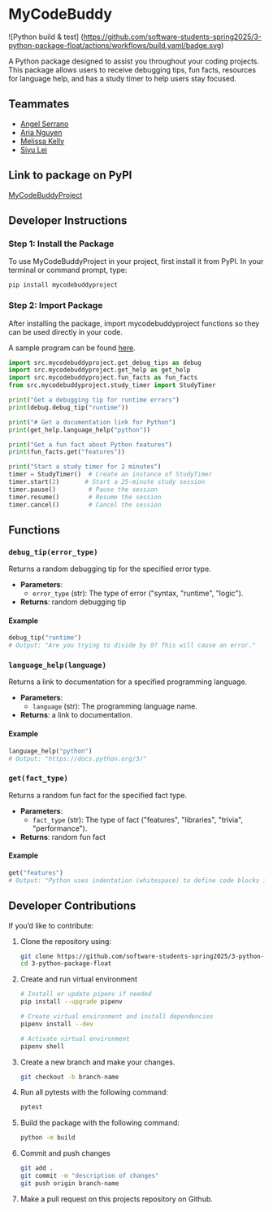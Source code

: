 # MyCodeBuddy

![Python build & test] (https://github.com/software-students-spring2025/3-python-package-float/actions/workflows/build.yaml/badge.svg)

A Python package designed to assist you throughout your coding projects. This package allows users to receive debugging tips, fun facts, resources for language help, and has a study timer to help users stay focused.

## Teammates

- [Angel Serrano](https://github.com/a-ngels)
- [Aria Nguyen](https://github.com/ariangn)
- [Melissa Kelly](https://github.com/melissalkelly)
- [Siyu Lei](https://github.com/em815)

## Link to package on PyPI
[MyCodeBuddyProject](https://test.pypi.org/project/mycodebuddyproject/0.1.2/#description)

## Developer Instructions

### Step 1: Install the Package
To use MyCodeBuddyProject in your project, first install it from PyPI. In your terminal or command prompt, type:
```
pip install mycodebuddyproject
```

### Step 2: Import Package
After installing the package, import mycodebuddyproject functions so they can be used directly in your code.

A sample program can be found [here](https://github.com/software-students-spring2025/3-python-package-float/example.py).

```python
import src.mycodebuddyproject.get_debug_tips as debug
import src.mycodebuddyproject.get_help as get_help
import src.mycodebuddyproject.fun_facts as fun_facts
from src.mycodebuddyproject.study_timer import StudyTimer

print("Get a debugging tip for runtime errors")
print(debug.debug_tip("runtime"))

print("# Get a documentation link for Python")
print(get_help.language_help("python"))

print("Get a fun fact about Python features")
print(fun_facts.get("features"))

print("Start a study timer for 2 minutes")
timer = StudyTimer()  # Create an instance of StudyTimer
timer.start(2)       # Start a 25-minute study session
timer.pause()         # Pause the session
timer.resume()        # Resume the session
timer.cancel()        # Cancel the session
```

## Functions

### `debug_tip(error_type)`
Returns a random debugging tip for the specified error type.
- **Parameters**:
   - `error_type` (str): The type of error ("syntax, "runtime", "logic").
- **Returns**: random debugging tip

#### Example
```python
debug_tip("runtime")
# Output: "Are you trying to divide by 0? This will cause an error."
```

### `language_help(language)`
Returns a link to documentation for a specified programming language.
- **Parameters**:
   - `language` (str): The programming language name.
- **Returns**: a link to documentation.

#### Example
```python
language_help("python")
# Output: "https://docs.python.org/3/"
```

### `get(fact_type)`
Returns a random fun fact for the specified fact type.
- **Parameters**:
   - `fact_type` (str): The type of fact ("features", "libraries", "trivia", "performance").
- **Returns**: random fun fact

#### Example 
```python
get("features")
# Output: "Python uses indentation (whitespace) to define code blocks instead of braces {}."
```

## Developer Contributions

If you’d like to contribute:

1. Clone the repository using:
   ```bash
   git clone https://github.com/software-students-spring2025/3-python-package-float.git
   cd 3-python-package-float
   ```
2. Create and run virtual environment
   ```bash
   # Install or update pipenv if needed
   pip install --upgrade pipenv

   # Create virtual environment and install dependencies
   pipenv install --dev

   # Activate virtual environment
   pipenv shell
   ```
3. Create a new branch and make your changes.
   ```bash
   git checkout -b branch-name
   ```

4. Run all pytests with the following command:
   ```bash
   pytest
   ```

5. Build the package with the following command:
   ```bash
   python -m build
   ```

6. Commit and push changes
   ```bash
   git add .
   git commit -m "description of changes"
   git push origin branch-name
   ```

7. Make a pull request on this projects repository on Github.
